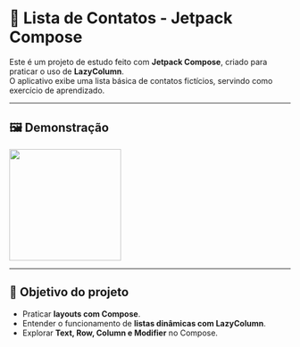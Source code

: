 # 📱 Lista de Contatos - Jetpack Compose

Este é um projeto de estudo feito com **Jetpack Compose**, criado para praticar o uso de **LazyColumn**.  
O aplicativo exibe uma lista básica de contatos fictícios, servindo como exercício de aprendizado.

---

## 🖼️ Demonstração
<img width="200" src="https://github.com/user-attachments/assets/5100b501-7a9f-4924-9682-0beeb39585b0" />

---

## 🎯 Objetivo do projeto
- Praticar **layouts com Compose**.  
- Entender o funcionamento de **listas dinâmicas com LazyColumn**.  
- Explorar **Text, Row, Column e Modifier** no Compose.  


